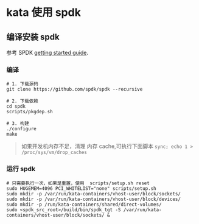 # kata 使用 spdk 

## 编译安装 spdk

参考 SPDK [getting started guide](https://spdk.io/doc/getting_started.html).


### 编译

```shell
# 1. 下载源码
git clone https://github.com/spdk/spdk --recursive

# 2. 下载依赖
cd spdk
scripts/pkgdep.sh

# 3. 构建
./configure
make
```


> 如果开发机内存不足，清理 内存 cache,可执行下面脚本 `sync; echo 1 > /proc/sys/vm/drop_caches`


### 运行 spdk

```shell
# 只需要执行一次，如果是重置，使用  scripts/setup.sh reset
sudo HUGEMEM=4096 PCI_WHITELIST="none" scripts/setup.sh
sudo mkdir -p /var/run/kata-containers/vhost-user/block/sockets/
sudo mkdir -p /var/run/kata-containers/vhost-user/block/devices/
sudo mkdir -p /run/kata-containers/shared/direct-volumes/
sudo <spdk_src_root>/build/bin/spdk_tgt -S /var/run/kata-containers/vhost-user/block/sockets/ &
```